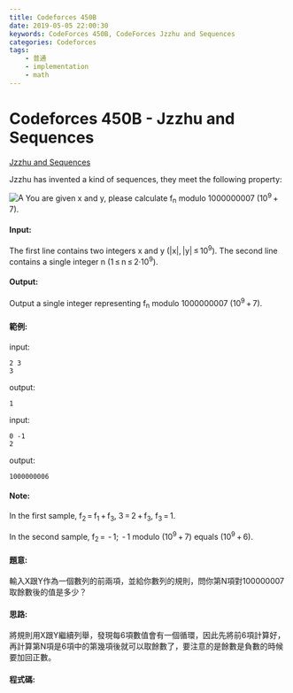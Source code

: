 ```yaml
---
title: Codeforces 450B
date: 2019-05-05 22:00:30
keywords: CodeForces 450B, CodeForces Jzzhu and Sequences
categories: Codeforces
tags:
    - 普通
    - implementation
    - math
---
```

# Codeforces 450B - Jzzhu and Sequences
[Jzzhu and Sequences](https://codeforces.com/problemset/problem/450/B)

Jzzhu has invented a kind of sequences, they meet the following property:
<!-- more -->
![A](A.PNG)
You are given x and y, please calculate f<sub>n</sub> modulo 1000000007 (10<sup>9</sup> + 7).

#### Input:
The first line contains two integers x and y (|x|, |y| ≤ 10<sup>9</sup>). The second line contains a single integer n (1 ≤ n ≤ 2·10<sup>9</sup>).

#### Output:
Output a single integer representing f<sub>n</sub> modulo 1000000007 (10<sup>9</sup> + 7).

#### 範例:
input:
```
2 3
3
```
output:
```
1
```
input:
```
0 -1
2
```
output:
```
1000000006
```
#### Note:
In the first sample, f<sub>2</sub> = f<sub>1</sub> + f<sub>3</sub>, 3 = 2 + f<sub>3</sub>, f<sub>3</sub> = 1.

In the second sample, f<sub>2</sub> =  - 1;  - 1 modulo (10<sup>9</sup> + 7) equals (10<sup>9</sup> + 6).
#### 題意:
輸入X跟Y作為一個數列的前兩項，並給你數列的規則，問你第N項對100000007取餘數後的值是多少？

#### 思路:
將規則用X跟Y繼續列舉，發現每6項數值會有一個循環，因此先將前6項計算好，再計算第N項是6項中的第幾項後就可以取餘數了，要注意的是餘數是負數的時候要加回正數。

#### 程式碼:
<script src="https://gist.github.com/Daviswww/050a756b7c15a39d45e2148f120cc259.js"></script>
